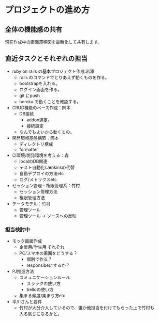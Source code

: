 # プロジェクトの進め方
## 全体の機能感の共有
現在作成中の画面遷移図を最新化して共有します。
## 直近タスクとそれぞれの担当
- ruby on rails の基本プロジェクト作成:岩澤
  - rails のコマンドでとりあえず動くものを作る。
  - bootstrapを入れる。
  - ログイン画面を作る。
  - git にpush
  - heroku で動くことを確認する。
- CRUD機能のベース作成：岡本
  - DB接続
    - addon選定。
    - 接続設定
  - なんでもよいから動くもの。
- 開発環境基盤構築：岡本
  - ディレクトリ構成
  - formatter
- CI環境/開発環境を考える：森
  - localのDB関連
  - テスト自動化/Jenkinsの代替
  - 自動デプロイの方法etc
  - ログ/メトリクスetc
- セッション管理・権限管理系：竹村
  - セッション管理方法
  - 権限管理方法
- データモデル：竹村
  - 管理ツール
  - 管理ツール -> ソースへの反映
### 担当検討中
- モック画面作成
  - 企業用/学生用 それぞれ
  - PC/スマホの画面をどうする？
    - 個別で作る？
    - responsibeにするか？
- PJ推進方法
  - コミュニケーションルール
    - スラックの使い方
    - trelloの使い方
  - 集まる頻度/集まり方etc
- 平川さんと要件
  - 竹村が大分介入しているので、誰か他担当を付けてもらった上で竹村も入る感じになるかと。 